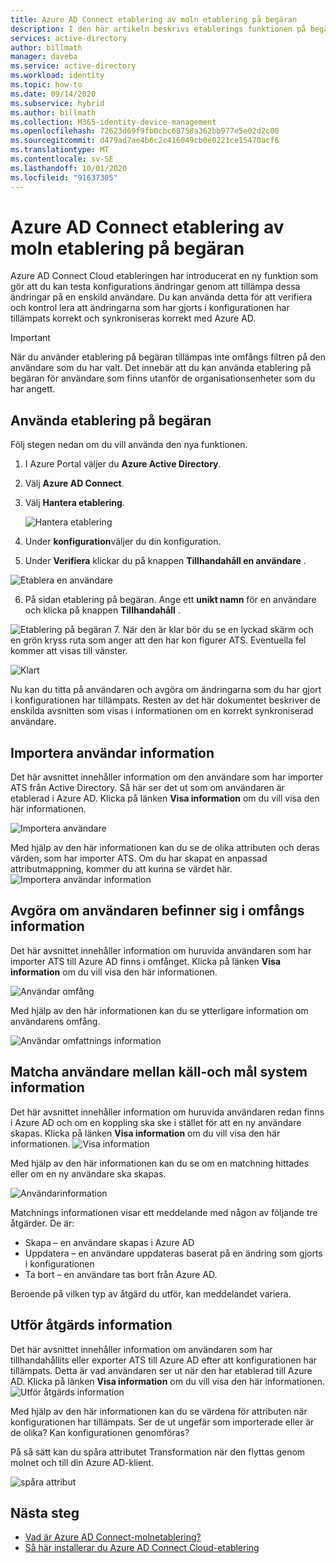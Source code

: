 ```yaml
---
title: Azure AD Connect etablering av moln etablering på begäran
description: I den här artikeln beskrivs etablerings funktionen på begäran.
services: active-directory
author: billmath
manager: daveba
ms.service: active-directory
ms.workload: identity
ms.topic: how-to
ms.date: 09/14/2020
ms.subservice: hybrid
ms.author: billmath
ms.collection: M365-identity-device-management
ms.openlocfilehash: 72623d69f9fb0cbc68758a362bb977e5e02d2c00
ms.sourcegitcommit: d479ad7ae4b6c2c416049cb0e0221ce15470acf6
ms.translationtype: MT
ms.contentlocale: sv-SE
ms.lasthandoff: 10/01/2020
ms.locfileid: "91637305"
---
```

# <a name="azure-ad-connect-cloud-provisioning-on-demand-provisioning"></a>Azure AD Connect etablering av moln etablering på begäran

Azure AD Connect Cloud etableringen har introducerat en ny funktion som gör att du kan testa konfigurations ändringar genom att tillämpa dessa ändringar på en enskild användare.  Du kan använda detta för att verifiera och kontrol lera att ändringarna som har gjorts i konfigurationen har tillämpats korrekt och synkroniseras korrekt med Azure AD.  

> [!IMPORTANT] 
> När du använder etablering på begäran tillämpas inte omfångs filtren på den användare som du har valt.  Det innebär att du kan använda etablering på begäran för användare som finns utanför de organisationsenheter som du har angett.


## <a name="using-on-demand-provisioning"></a>Använda etablering på begäran
Följ stegen nedan om du vill använda den nya funktionen.


1.  I Azure Portal väljer du **Azure Active Directory**.
2.  Välj **Azure AD Connect**.
3.  Välj **Hantera etablering**.

    ![Hantera etablering](media/how-to-configure/manage1.png)
4. Under **konfiguration**väljer du din konfiguration.
5. Under **Verifiera** klickar du på knappen **Tillhandahåll en användare** . 

 ![Etablera en användare](media/how-to-on-demand-provision/on-demand2.png)

6. På sidan etablering på begäran.  Ange ett **unikt namn** för en användare och klicka på knappen **Tillhandahåll** .  
 
 ![Etablering på begäran](media/how-to-on-demand-provision/on-demand3.png)
7. När den är klar bör du se en lyckad skärm och en grön kryss ruta som anger att den har kon figurer ATS.  Eventuella fel kommer att visas till vänster.

  ![Klart](media/how-to-on-demand-provision/on-demand4.png)

Nu kan du titta på användaren och avgöra om ändringarna som du har gjort i konfigurationen har tillämpats.  Resten av det här dokumentet beskriver de enskilda avsnitten som visas i informationen om en korrekt synkroniserad användare.

## <a name="import-user-details"></a>Importera användar information
Det här avsnittet innehåller information om den användare som har importer ATS från Active Directory.  Så här ser det ut som om användaren är etablerad i Azure AD.  Klicka på länken **Visa information** om du vill visa den här informationen.

![Importera användare](media/how-to-on-demand-provision/on-demand5.png)

Med hjälp av den här informationen kan du se de olika attributen och deras värden, som har importer ATS.  Om du har skapat en anpassad attributmappning, kommer du att kunna se värdet här.
![Importera användar information](media/how-to-on-demand-provision/on-demand6.png)

## <a name="determine-if-user-is-in-scope-details"></a>Avgöra om användaren befinner sig i omfångs information
Det här avsnittet innehåller information om huruvida användaren som har importer ATS till Azure AD finns i omfånget.  Klicka på länken **Visa information** om du vill visa den här informationen.

![Användar omfång](media/how-to-on-demand-provision/on-demand7.png)

Med hjälp av den här informationen kan du se ytterligare information om användarens omfång.

![Användar omfattnings information](media/how-to-on-demand-provision/on-demand10a.png)

## <a name="match-user-between-source-and-target-system-details"></a>Matcha användare mellan käll-och mål system information
Det här avsnittet innehåller information om huruvida användaren redan finns i Azure AD och om en koppling ska ske i stället för att en ny användare skapas.  Klicka på länken **Visa information** om du vill visa den här informationen.
![Visa information](media/how-to-on-demand-provision/on-demand8.png)

Med hjälp av den här informationen kan du se om en matchning hittades eller om en ny användare ska skapas.

![Användarinformation](media/how-to-on-demand-provision/on-demand11.png)

Matchnings informationen visar ett meddelande med någon av följande tre åtgärder.  De är:
- Skapa – en användare skapas i Azure AD
- Uppdatera – en användare uppdateras baserat på en ändring som gjorts i konfigurationen
- Ta bort – en användare tas bort från Azure AD.

Beroende på vilken typ av åtgärd du utför, kan meddelandet variera.

## <a name="perform-action-details"></a>Utför åtgärds information
Det här avsnittet innehåller information om användaren som har tillhandahållits eller exporter ATS till Azure AD efter att konfigurationen har tillämpats.  Detta är vad användaren ser ut när den har etablerad till Azure AD.  Klicka på länken **Visa information** om du vill visa den här informationen.
![Utför åtgärds information](media/how-to-on-demand-provision/on-demand9.png)

Med hjälp av den här informationen kan du se värdena för attributen när konfigurationen har tillämpats.  Ser de ut ungefär som importerade eller är de olika?  Kan konfigurationen genomföras?  

På så sätt kan du spåra attributet Transformation när den flyttas genom molnet och till din Azure AD-klient.

![spåra attribut](media/how-to-on-demand-provision/on-demand12.png)

## <a name="next-steps"></a>Nästa steg 

- [Vad är Azure AD Connect-molnetablering?](what-is-cloud-provisioning.md)
- [Så här installerar du Azure AD Connect Cloud-etablering](how-to-install.md)
 